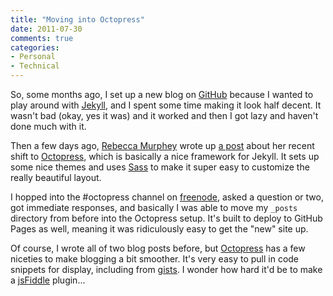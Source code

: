 ```yaml
---
title: "Moving into Octopress"
date: 2011-07-30
comments: true
categories:
- Personal
- Technical
---
```


So, some months ago, I set up a new blog on [GitHub][] because I wanted to play
around with [Jekyll][], and I spent some time making it look half decent.  It
wasn't bad (okay, yes it was) and it worked and then I got lazy and haven't done
much with it.

Then a few days ago, [Rebecca Murphey][] wrote up [a post][rmurphey-octopress]
about her recent shift to [Octopress][], which is basically a nice framework for
Jekyll. It sets up some nice themes and uses [Sass][] to make it super easy to
customize the really beautiful layout.

I hopped into the #octopress channel on [freenode][], asked a question or two,
got immediate responses, and basically I was able to move my `_posts` directory
from before into the Octopress setup. It's built to deploy to GitHub Pages as
well, meaning it was ridiculously easy to get the "new" site up.

Of course, I wrote all of two blog posts before, but [Octopress][] has a few
niceties to make blogging a bit smoother. It's very easy to pull in code
snippets for display, including from [gists][]. I wonder how hard it'd be to
make a [jsFiddle][] plugin...

[GitHub]: http://github.com
[Jekyll]: https://github.com/mojombo/jekyll
[WordPress]: http://wordpress.org
[Rebecca Murphey]: http://www.rebeccamurphey.com/
[rmurphey-octopress]: http://rmurphey.com/blog/2011/07/25/switching-to-octopress/
[Octopress]: http://octopress.org/
[Sass]: http://sass-lang.com/
[freenode]: http://freenode.net/
[gists]: http://gist.github.com
[jsFiddle]: http://jsfiddle.net
